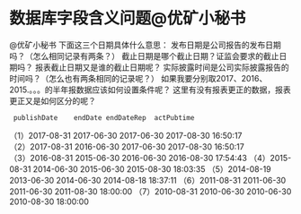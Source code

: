 # 数据库字段含义问题@优矿小秘书

@优矿小秘书 下面这三个日期具体什么意思：
发布日期是公司报告的发布日期吗？（怎么相同记录有两条？）
截止日期是哪个截止日期？证监会要求的截止日期吗？
报表截止日期又是谁的截止日期呢？
实际披露时间是公司实际披露报告的时间吗？（怎么也有两条相同的记录呢？）
如果我要分别取2017、2016、2015.。。。的半年报数据应该如何设置条件呢？
这里有没有报表更正的数据，报表更正又是如何区分的呢？


     publishDate	endDate	endDateRep	actPubtime
（1）2017-08-31	2017-06-30	2017-06-30 2017-08-30 16:50:17	
（2）2017-08-31	2016-06-30	2017-06-30 2017-08-30 16:50:17	
（3）2016-08-31	2015-06-30	2016-06-30 2016-08-30 17:54:43
（4）2015-08-31	2014-06-30	2015-06-30 2015-08-30 18:03:35
（5）2014-08-19	2013-06-30	2014-06-30 2014-08-18 18:37:11
（6）2011-08-31	2011-06-30	2011-06-30 2011-08-30 18:00:00
（7）2010-08-31	2010-06-30	2010-06-30 2010-08-30 18:00:00	